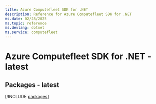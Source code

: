 ```yaml
---
title: Azure Computefleet SDK for .NET
description: Reference for Azure Computefleet SDK for .NET
ms.date: 02/28/2025
ms.topic: reference
ms.devlang: dotnet
ms.service: computefleet
---
```

# Azure Computefleet SDK for .NET - latest
## Packages - latest
[!INCLUDE [packages](computefleet-index.md)]